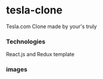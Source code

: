 <!-- @format -->

# tesla-clone

Tesla.com Clone made by your's truly

### Technologies

React.js and Redux template

### images
